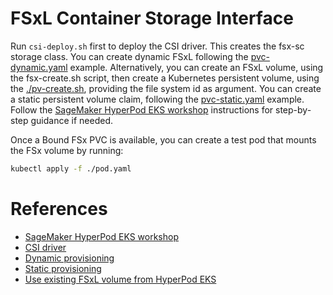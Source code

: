 # FSxL Container Storage Interface

Run `csi-deploy.sh` first to deploy the CSI driver. This creates the fsx-sc storage class.
You can create dynamic FSxL following the [pvc-dynamic.yaml](pvc-dynamic.yaml) example. Alternatively, you can create an FSxL volume, using the fsx-create.sh script, then create a Kubernetes persistent volume, using the [./pv-create.sh](pv-create.sh), providing the file system id as argument. You can create a static persistent volume claim, following the [pvc-static.yaml](pvc-static.yaml) example.
Follow the [SageMaker HyperPod EKS workshop](https://bit.ly/smhp-eks-workshop) instructions for step-by-step guidance if needed.


Once a Bound FSx PVC is available, you can create a test pod that mounts the FSx volume by running:

```sh
kubectl apply -f ./pod.yaml
```

# References

* [SageMaker HyperPod EKS workshop](https://bit.ly/smhp-eks-workshop)
* [CSI driver](https://github.com/kubernetes-sigs/aws-fsx-csi-driver/tree/master)
* [Dynamic provisioning](https://github.com/kubernetes-sigs/aws-fsx-csi-driver/tree/master/examples/kubernetes/dynamic_provisioning)
* [Static provisioning](https://github.com/kubernetes-sigs/aws-fsx-csi-driver/tree/master/examples/kubernetes/static_provisioning)
* [Use existing FSxL volume from HyperPod EKS](https://catalog.us-east-1.prod.workshops.aws/workshops/2433d39e-ccfe-4c00-9d3d-9917b729258e/en-US/01-cluster/06-fsx-for-lustre#to-use-an-existing-fsxl-file-system-with-the-csi-driver-follow-the-below-steps)


